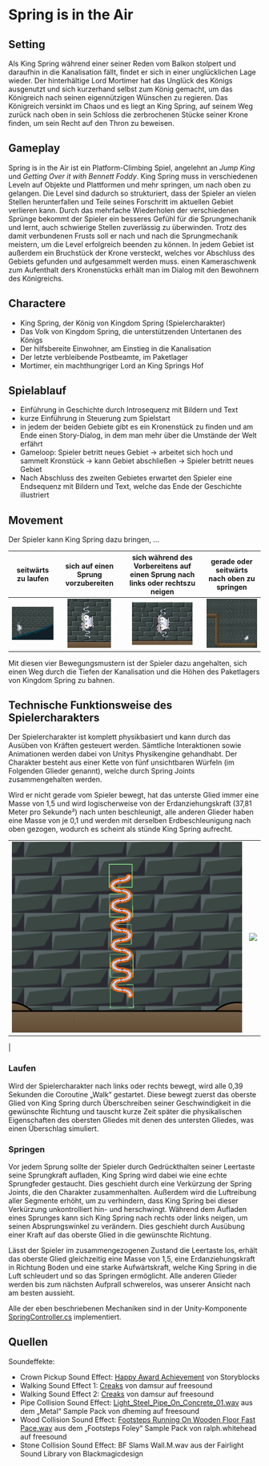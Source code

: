 # Spring is in the Air

## Setting
Als King Spring während einer seiner Reden vom Balkon stolpert und daraufhin in die Kanalisation fällt, findet er sich in einer unglücklichen Lage wieder. Der hinterhältige Lord Mortimer hat das Unglück des Königs ausgenutzt und sich kurzerhand selbst zum König gemacht, um das Königreich nach seinen eigennützigen Wünschen zu regieren. Das Königreich versinkt im Chaos und es liegt an King Spring, auf seinem Weg zurück nach oben in sein Schloss die zerbrochenen Stücke seiner Krone finden, um sein Recht auf den Thron zu beweisen.

## Gameplay
Spring is in the Air ist ein Platform-Climbing Spiel, angelehnt an *Jump King* und *Getting Over it with Bennett Foddy*. King Spring muss in verschiedenen Leveln auf Objekte und Plattformen und mehr springen, um nach oben zu gelangen. Die Level sind dadurch so strukturiert, dass der Spieler an vielen Stellen herunterfallen und Teile seines Forschritt im aktuellen Gebiet verlieren kann. Durch das mehrfache Wiederholen der verschiedenen Sprünge bekommt der Spieler ein besseres Gefühl für die Sprungmechanik und lernt, auch schwierige Stellen zuverlässig zu überwinden. Trotz des damit verbundenen Frusts soll er nach und nach die Sprungmechanik meistern, um  die Level erfolgreich beenden zu können. In jedem Gebiet ist außerdem ein Bruchstück der Krone versteckt, welches vor Abschluss des Gebiets gefunden und aufgesammelt werden muss. einen Kameraschwenk zum Aufenthalt ders Kronenstücks erhält man im Dialog mit den Bewohnern des Königreichs.

## Charactere
- King Spring, der König von Kingdom Spring (Spielercharakter)
- Das Volk von Kingdom Spring, die unterstützenden Untertanen des Königs
- Der hilfsbereite Einwohner, am Einstieg in die Kanalisation
- Der letzte verbleibende Postbeamte, im Paketlager
- Mortimer, ein machthungriger Lord an King Springs Hof

## Spielablauf
- Einführung in Geschichte durch Introsequenz mit Bildern und Text
- kurze Einführung in Steuerung zum Spielstart
- in jedem der beiden Gebiete gibt es ein Kronenstück zu finden und am Ende einen Story-Dialog, in dem man mehr über die Umstände der Welt erfährt
- Gameloop: Spieler betritt neues Gebiet &#8594; arbeitet sich hoch und sammelt Kronstück &#8594; kann Gebiet abschließen &#8594; Spieler betritt neues Gebiet
- Nach Abschluss des zweiten Gebietes erwartet den Spieler eine Endsequenz mit Bildern und Text, welche das Ende der Geschichte illustriert

## Movement
Der Spieler kann King Spring dazu bringen, ...

| seitwärts zu laufen | sich auf einen Sprung vorzubereiten | sich während des Vorbereitens auf einen Sprung nach links oder rechtszu neigen | gerade oder seitwärts nach oben zu springen | 
|:-:|:-:|:-:|:-:|
|![](doku-grafiken/King-Spring-walking.gif)|![](doku-grafiken/King-Spring-charging.gif)|![](doku-grafiken/King-Spring-wiggling.gif)|![](doku-grafiken/King-Spring-jumping.gif)

Mit diesen vier Bewegungsmustern ist der Spieler dazu angehalten, sich einen Weg durch die Tiefen der Kanalisation und die Höhen des Paketlagers von Kingdom Spring zu bahnen.

## Technische Funktionsweise des Spielercharakters
Der Spielercharakter ist komplett physikbasiert und kann durch das Ausüben von Kräften gesteuert werden. Sämtliche Interaktionen sowie Animationen werden dabei von Unitys Physikengine gehandhabt. 
Der Charakter besteht aus einer Kette von fünf unsichtbaren Würfeln (im Folgenden Glieder genannt), welche durch Spring Joints zusammengehalten werden.

Wird er nicht gerade vom Spieler bewegt, hat das unterste Glied immer eine Masse von 1,5 und wird logischerweise von der Erdanziehungskraft (37,81 Meter pro Sekunde²) nach unten beschleunigt, alle anderen Glieder haben eine Masse von je 0,1 und werden mit derselben Erdbeschleunigung nach oben gezogen, wodurch es scheint als stünde King Spring aufrecht.

| | |
| --- | --- |
| ![](doku-grafiken/Sprungfeder-aufrecht.png) | ![](doku-grafiken/Sprungfeder-an-Überhang.png)|
 |



### Laufen
Wird der Spielercharakter nach links oder rechts bewegt, wird alle 0,39 Sekunden die Coroutine „Walk“ gestartet. Diese bewegt zuerst das oberste Glied von King Spring durch Überschreiben seiner Geschwindigkeit in die gewünschte Richtung und tauscht kurze Zeit später die physikalischen Eigenschaften des obersten Gliedes mit denen des untersten Gliedes, was einen Überschlag simuliert. 

### Springen
Vor jedem Sprung sollte der Spieler durch Gedrückthalten seiner Leertaste seine Sprungkraft aufladen, King Spring wird dabei wie eine echte Sprungfeder gestaucht. Dies geschieht durch eine Verkürzung der Spring Joints, die den Charakter zusammenhalten. Außerdem wird die Luftreibung aller Segmente erhöht, um zu verhindern, dass King Spring bei dieser Verkürzung unkontrolliert hin- und herschwingt. Während dem Aufladen eines Sprunges kann sich King Spring nach rechts oder links neigen, um seinen Absprungswinkel zu verändern. Dies geschieht durch Ausübung einer Kraft auf das oberste Glied in die gewünschte Richtung.

Lässt der Spieler im zusammengezogenen Zustand die Leertaste los, erhält das oberste Glied gleichzeitig eine Masse von 1,5, eine Erdanziehungskraft in Richtung Boden und eine starke Aufwärtskraft, welche King Spring in die Luft schleudert und so das Springen ermöglicht. Alle anderen Glieder werden bis zum nächsten Aufprall schwerelos, was unserer Ansicht nach am besten aussieht.

Alle der eben beschriebenen Mechaniken sind in der Unity-Komponente [SpringController.cs](Assets/Scripts/SpringController.cs) implementiert.

## Quellen
Soundeffekte:
- Crown Pickup Sound Effect: [Happy Award Achievement](https://www.storyblocks.com/audio/stock/happy-award-achievement-hby-qcpmfplk8p0xm3q.html) von Storyblocks
- Walking Sound Effect 1: [Creaks](https://freesound.org/people/damsur/sounds/443244/) von damsur auf freesound
- Walking Sound Effect 2: [Creaks](https://freesound.org/people/damsur/sounds/443237/) von damsur auf freesound
- Pipe Collision Sound Effect: [Light_Steel_Pipe_On_Concrete_01.wav](https://freesound.org/people/dheming/sounds/177783/) aus dem „Metal“ Sample Pack von dheming auf freesound
- Wood Collision Sound Effect: [Footsteps Running On Wooden Floor Fast Pace.wav](https://freesound.org/people/ralph.whitehead/sounds/565713/) aus dem „Footsteps Foley“ Sample Pack von ralph.whitehead auf freesound
- Stone Collision Sound Effect: BF Slams Wall.M.wav aus der Fairlight Sound Library von Blackmagicdesign
